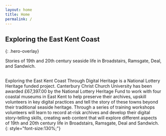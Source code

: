 ```yaml
---
layout: home
title: Home
permalink: /
---
```


<style>

.hero-overlay{
  min-height: clamp(320px, 60vh, 720px);
  background: 
    linear-gradient(to bottom right, rgba(0,0,0,.4), rgba(0,0,0,.2)),
    url(assets/images/hero-placeholder.png) center / cover no-repeat;
  display: flex; flex-direction: column; align-items: center; justify-content: center;
  color: white; text-align: center;
}

.hero-overlay h2 {
  font-size: clamp(2rem, 4vw + 1rem, 4rem);
  line-height: 1.1;
  margin-bottom: 0.5em;
  margin-top: -2em;
}

.hero-overlay p {
  font-size: clamp(1rem, 1.5vw + 2rem, 1.8rem);
  line-height: 1.3;
  max-width: 60ch; /* keeps text comfortably readable */
  margin: 0 auto;  /* center under heading */
  padding: 0 2em;
}
</style>

## Exploring the East Kent Coast
{: .hero-overlay}

Stories of 19th and 20th century seaside life in Broadstairs, Ramsgate, Deal, and Sandwich.

##

Exploring the East Kent Coast Through Digital Heritage is a National Lottery Heritage funded project. Canterbury Christ Church University has been awarded £67,397.00 by the National Lottery Heritage Fund to work with four coastal museums in East Kent to help preserve their archives, upskill volunteers in key digital practices and tell the story of these towns beyond their traditional seaside heritage. Through a series of training workshops volunteers will learn to record at-risk archives and develop their digital story-telling skills, creating web content that will explore different aspects of 19th and 20th century life in Broadstairs, Ramsgate, Deal and Sandwich.
{: style="font-size:130%;"}